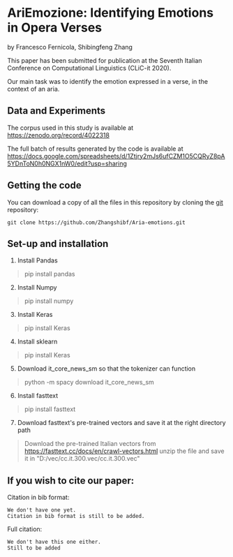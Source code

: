 
# AriEmozione:  Identifying Emotions in Opera Verses

by
Francesco Fernicola,
Shibingfeng Zhang

This paper has been submitted for publication at the Seventh Italian Conference on Computational Linguistics (CLiC-it 2020).

Our main task was to identify  the  emotion  expressed  in  a  verse,  in the context of an aria.


## Data and Experiments

The corpus used in this study is available at
https://zenodo.org/record/4022318

The full batch of results generated by the code is available at
https://docs.google.com/spreadsheets/d/1Ztjry2mJs6ufCZM1O5CQRyZ8pA5YDnToN0h0NGX1nW0/edit?usp=sharing



## Getting the code

You can download a copy of all the files in this repository by cloning the
[git](https://git-scm.com/) repository:

    git clone https://github.com/Zhangshibf/Aria-emotions.git
    

## Set-up and installation
1. Install Pandas
> pip install pandas
2. Install Numpy
> pip install numpy
3. Install Keras
> pip install Keras
4. Install sklearn
> pip install Keras
5. Download it_core_news_sm so that the tokenizer can function
> python -m spacy download it_core_news_sm
6. Install fasttext
> pip install fasttext
7. Download fasttext's pre-trained vectors and save it at the right directory path
> Download the pre-trained Italian vectors from https://fasttext.cc/docs/en/crawl-vectors.html
> unzip the file and save it in "D:/vec/cc.it.300.vec/cc.it.300.vec"


## If you wish to cite our paper:

Citation in bib format:

~~~
We don't have one yet.
Citation in bib format is still to be added.
~~~

Full citation:

~~~
We don't have this one either.
Still to be added
~~~
